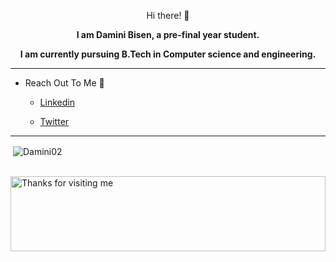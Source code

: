 
<!---
Damini02/Damini02 is a ✨ special ✨ repository because its `README.md` (this file) appears on your GitHub profile.
You can click the Preview link to take a look at your changes.
--->

<p align="center">  Hi there! 👋 </p>

<p align="center"> <b> I am Damini Bisen, a pre-final year student.</b> </p>
<p align="center"> <b> I am currently pursuing B.Tech in Computer science and engineering. </b> </p>

<hr>

- Reach Out To Me 💬
   
  -  [Linkedin](https://www.linkedin.com/in/damini-bisen-6318761a6)
  
  - [Twitter](https://mobile.twitter.com/_urstrulymini)

<hr>

<p>&nbsp;<img align="center" src="https://github-readme-stats.vercel.app/api?username=Damini02&show_icons=true&locale=en" alt="Damini02" /></p>

<br/>
  
  <img height="120" alt="Thanks for visiting me" width="100%" src="https://raw.githubusercontent.com/BrunnerLivio/brunnerlivio/master/images/marquee.svg" />
  
